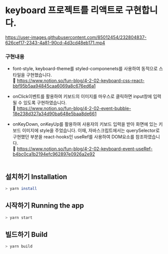 # keyboard 프로젝트를 리액트로 구현합니다.
https://user-images.githubusercontent.com/85012454/232804837-626cef17-2343-4a81-90cd-4d3cd48eb171.mp4


### 구현내용
- font-style, keyboard-theme를 styled-componenets를 사용하여 동적으로 스타일을 구현했습니다. <br>
  🔎 https://www.notion.so/fun-blog/4-2-02-keyboard-css-react-bbf95b5aa94845caa6069a8c676ed6a1 <br>

- onClick이벤트를 활용하여 키보드의 이미지를 마우스로 클릭하면 input창에 입력될 수 있도록 구현하였습니다.<br>
  🔎 https://www.notion.so/fun-blog/4-2-02-event-bubble-18e238d327a34d90ba648e5baa8de661 <br>
  
- onKeyDown, onKeyUp를 활용하여 사용자의 키보드 입력을 받아 화면에 있는 키보드 이미지에 style을 주었습니다. 이때, 자바스크립트에서는 querySelector로 구현했던 부분을 react-hooks인 useRef를 사용하여 DOM요소를 참조하였습니다. <br>
  🔎 https://www.notion.so/fun-blog/4-2-02-keyboard-event-useRef-b4bc0ca1b2194efc962897e0926a2e92<br>
  <br>

## 설치하기 Installation

```bash
> yarn install
```

## 시작하기 Running the app

```bash
> yarn start
```

## 빌드하기 Build

```bash
> yarn build
```
